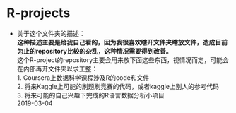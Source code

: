# R-projects
* 关于这个文件夹的描述：
<br><b>这种描述主要是给我自己看的，因为我很喜欢瞎开文件夹瞎放文件，造成目前为止的repository比较的杂乱，这种情况需要得到改善。</b>
<br> 这个R-project的repository主要会用来放下面这些东西，视情况而定，可能会在内部再开文件夹以求工整：
<br> 1. Coursera上数据科学课程涉及R的code和文件
<br> 2. 将来Kaggle上可能的刷题刷竞赛的代码，或者kaggle上别人的参考代码
<br> 3. 将来可能的自己兴趣下完成的R语言数据分析小项目
<br> 2019-03-04
